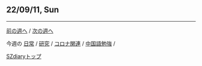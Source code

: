 ## 22/09/11, Sun


***

[前の週へ](2209-1.md) /
[次の週へ](2209-3.md)

今週の
[日常](../diary/2209-2.md) /
[研究](../research/2209-2.md) /
[コロナ関連](../covid19/2209-2.md) / 
[中国語勉強](../chinese/2209-2.md) / 

[SZdiaryトップ](../../README.md)
